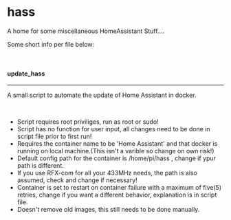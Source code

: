 # hass
A home for some miscellaneous HomeAssistant Stuff....

Some short info per file below:

<br>

#### update_hass 
****
A small script to automate the update of Home Assistant in docker.

<br>

* Script requires root priviliges, run as root or sudo!
* Script has no function for user input, all changes need to be done in script file prior to first run!
* Requires the container name to be 'Home Assistant' and that docker is running on local machine.(This isn't a varible so change on own risk!)
* Default config path for the container is /home/pi/hass , change if ypur path is different.
* If you use RFX-com for all your 433MHz needs, the path is also assumed, check and change if necessary!
* Container is set to restart on container failure with a maximum of five(5) retries, change if you want a different behavior, explanation is in script file.
* Doesn't remove old images, this still needs to be done manually.
